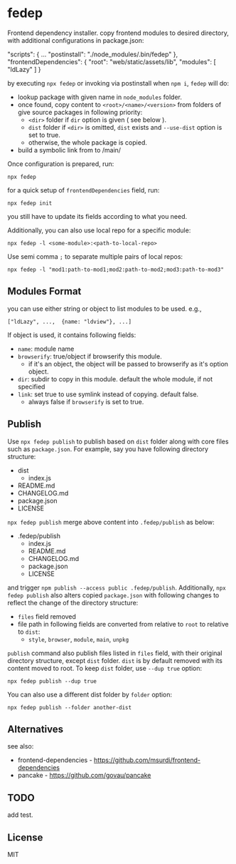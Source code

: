 # fedep

Frontend dependency installer. copy frontend modules to desired directory, with additional configurations in package.json:

  "scripts": {
    ...
    "postinstall": "./node_modules/.bin/fedep"
  },
  "frontendDependencies": {
    "root": "web/static/assets/lib",
    "modules": [ "ldLazy" ]
  }


by executing `npx fedep` or invoking via postinstall when `npm i`, `fedep` will do:

  - lookup package with given name in `node_modules` folder.
  - once found, copy content to `<root>/<name>/<version>` from folders of give source packages in following priority:
    - `<dir>` folder if `dir` option is given ( see below ).
    - `dist` folder if `<dir>` is omitted, `dist` exists and `--use-dist` option is set to true.
    - otherwise, the whole package is copied.
  - build a symbolic link from <version> to /main/


Once configuration is prepared, run:

    npx fedep


for a quick setup of `frontendDependencies` field, run:

    npx fedep init

you still have to update its fields according to what you need.


Additionally, you can also use local repo for a specific module:

    npx fedep -l <some-module>:<path-to-local-repo>

Use semi comma `;` to separate multiple pairs of local repos:

    npx fedep -l "mod1:path-to-mod1;mod2:path-to-mod2;mod3:path-to-mod3"


## Modules Format

you can use either string or object to list modules to be used. e.g.,

    ["ldLazy", ...,  {name: "ldview"}, ...]


If object is used, it contains following fields:

 - `name`: module name
 - `browserify`: true/object if browserify this module.
   - if it's an object, the object will be passed to browserify as it's option object.
 - `dir`: subdir to copy in this module. default the whole module, if not specified
 - `link`: set true to use symlink instead of copying. default false.
   - always false if `browserify` is set to true.


## Publish

Use `npx fedep publish` to publish based on `dist` folder along with core files such as `package.json`. For example, say you have following directory structure:

 - dist
   - index.js
 - README.md
 - CHANGELOG.md
 - package.json
 - LICENSE

`npx fedep publish` merge above content into `.fedep/publish` as below:

 - .fedep/publish
   - index.js
   - README.md
   - CHANGELOG.md
   - package.json
   - LICENSE

and trigger `npm publish --access public .fedep/publish`. Additionally, `npx fedep publish` also alters copied `package.json` with following changes to reflect the change of the directory structure:

 - `files` field removed
 - file path in following fields are converted from relative to `root` to relative to `dist`:
   - `style`, `browser`, `module`, `main`, `unpkg`

`publish` command also publish files listed in `files` field, with their original directory structure, except `dist` folder. `dist` is by default removed with its content moved to root. To keep `dist` folder, use `--dup true` option:

    npx fedep publish --dup true

You can also use a different dist folder by `folder` option:

    npx fedep publish --folder another-dist



## Alternatives

see also: 
 - frontend-dependencies - https://github.com/msurdi/frontend-dependencies
 - pancake - https://github.com/govau/pancake


## TODO

add test.


## License

MIT
